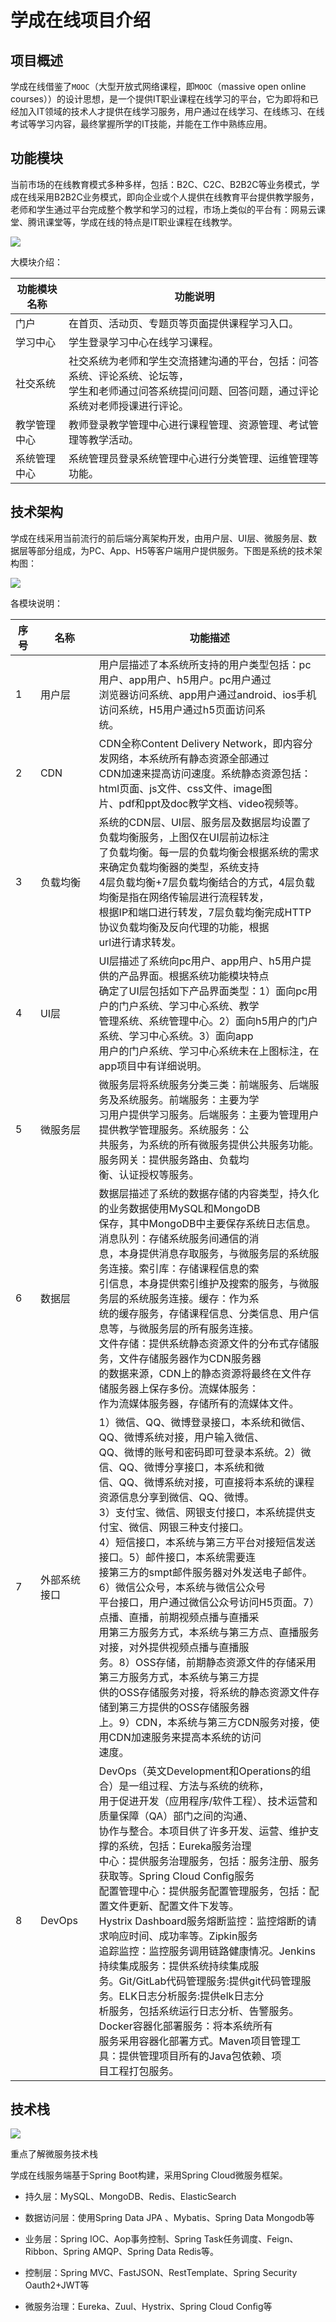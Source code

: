 # 学成在线项目介绍

## 项目概述

学成在线借鉴了`MOOC`（大型开放式网络课程，即`MOOC`（massive open online courses））的设计思想，是一个提供IT职业课程在线学习的平台，它为即将和已经加入IT领域的技术人才提供在线学习服务，用户通过在线学习、在线练习、在线考试等学习内容，最终掌握所学的IT技能，并能在工作中熟练应用。

## 功能模块

当前市场的在线教育模式多种多样，包括：B2C、C2C、B2B2C等业务模式，学成在线采用B2B2C业务模式，即向企业或个人提供在线教育平台提供教学服务，老师和学生通过平台完成整个教学和学习的过程，市场上类似的平台有：网易云课堂、腾讯课堂等，学成在线的特点是IT职业课程在线教学。

![](https://imxushuai-01.coding.net/p/pic/d/pic/git/raw/master/%E5%AD%A6%E6%88%90%E5%9C%A8%E7%BA%BF%E5%8A%9F%E8%83%BD%E6%A8%A1%E5%9D%97%E5%9B%BE.jpg)

大模块介绍：

| 功能模块名称 | 功能说明                                                     |
| ------------ | ------------------------------------------------------------ |
| 门户         | 在首页、活动页、专题页等页面提供课程学习入口。               |
| 学习中心     | 学生登录学习中心在线学习课程。                               |
| 社交系统     | 社交系统为老师和学生交流搭建沟通的平台，包括：问答系统、评论系统、论坛等，<br/>学生和老师通过问答系统提问问题、回答问题，通过评论系统对老师授课进行评论。 |
| 教学管理中心 | 教师登录教学管理中心进行课程管理、资源管理、考试管理等教学活动。 |
| 系统管理中心 | 系统管理员登录系统管理中心进行分类管理、运维管理等功能。     |

## 技术架构

学成在线采用当前流行的前后端分离架构开发，由用户层、UI层、微服务层、数据层等部分组成，为PC、App、H5等客户端用户提供服务。下图是系统的技术架构图：

![](https://imxushuai-01.coding.net/p/pic/d/pic/git/raw/master/%E5%AD%A6%E6%88%90%E5%9C%A8%E7%BA%BF%E6%8A%80%E6%9C%AF%E6%9E%B6%E6%9E%84%E5%9B%BE.jpg)

各模块说明：

| 序号 | 名称         | 功能描述                                                     |
| ---- | ------------ | ------------------------------------------------------------ |
| 1    | 用户层       | 用户层描述了本系统所支持的用户类型包括：pc用户、app用户、h5用户。pc用户通过<br/>浏览器访问系统、app用户通过android、ios手机访问系统，H5用户通过h5页面访问系<br/>统。 |
| 2    | CDN          | CDN全称Content Delivery Network，即内容分发网络，本系统所有静态资源全部通过<br/>CDN加速来提高访问速度。系统静态资源包括：html页面、js文件、css文件、image图<br/>片、pdf和ppt及doc教学文档、video视频等。 |
| 3    | 负载均衡     | 系统的CDN层、UI层、服务层及数据层均设置了负载均衡服务，上图仅在UI层前边标注<br/>了负载均衡。每一层的负载均衡会根据系统的需求来确定负载均衡器的类型，系统支持<br/>4层负载均衡+7层负载均衡结合的方式，4层负载均衡是指在网络传输层进行流程转发，<br/>根据IP和端口进行转发，7层负载均衡完成HTTP协议负载均衡及反向代理的功能，根据<br/>url进行请求转发。 |
| 4    | UI层         | UI层描述了系统向pc用户、app用户、h5用户提供的产品界面。根据系统功能模块特点<br/>确定了UI层包括如下产品界面类型：1）面向pc用户的门户系统、学习中心系统、教学<br/>管理系统、系统管理中心。2）面向h5用户的门户系统、学习中心系统。3）面向app<br/>用户的门户系统、学习中心系统未在上图标注，在app项目中有详细说明。 |
| 5    | 微服务层     | 微服务层将系统服务分类三类：前端服务、后端服务及系统服务。前端服务：主要为学<br/>习用户提供学习服务。后端服务：主要为管理用户提供教学管理服务。系统服务：公<br/>共服务，为系统的所有微服务提供公共服务功能。服务网关：提供服务路由、负载均<br/>衡、认证授权等服务。 |
| 6    | 数据层       | 数据层描述了系统的数据存储的内容类型，持久化的业务数据使用MySQL和MongoDB<br/>保存，其中MongoDB中主要保存系统日志信息。消息队列：存储系统服务间通信的消<br/>息，本身提供消息存取服务，与微服务层的系统服务连接。索引库：存储课程信息的索<br/>引信息，本身提供索引维护及搜索的服务，与微服务层的系统服务连接。缓存：作为系<br/>统的缓存服务，存储课程信息、分类信息、用户信息等，与微服务层的所有服务连接。<br/>文件存储：提供系统静态资源文件的分布式存储服务，文件存储服务器作为CDN服务器<br/>的数据来源，CDN上的静态资源将最终在文件存储服务器上保存多份。流媒体服务：<br/>作为流媒体服务器，存储所有的流媒体文件。 |
| 7    | 外部系统接口 | 1）微信、QQ、微博登录接口，本系统和微信、QQ、微博系统对接，用户输入微信、<br/>QQ、微博的账号和密码即可登录本系统。2）微信、QQ、微博分享接口，本系统和微<br/>信、QQ、微博系统对接，可直接将本系统的课程资源信息分享到微信、QQ、微博。<br/>3）支付宝、微信、网银支付接口，本系统提供支付宝、微信、网银三种支付接口。<br/>4）短信接口，本系统与第三方平台对接短信发送接口。5）邮件接口，本系统需要连<br/>接第三方的smpt邮件服务器对外发送电子邮件。6）微信公众号，本系统与微信公众号<br/>平台接口，用户通过微信公众号访问H5页面。7）点播、直播，前期视频点播与直播采<br/>用第三方服务方式，本系统与第三方点、直播服务对接，对外提供视频点播与直播服<br/>务。8）OSS存储，前期静态资源文件的存储采用第三方服务方式，本系统与第三方提<br/>供的OSS存储服务对接，将系统的静态资源文件存储到第三方提供的OSS存储服务器<br/>上。9）CDN，本系统与第三方CDN服务对接，使用CDN加速服务来提高本系统的访问<br/>速度。 |
| 8    | DevOps       | DevOps（英文Development和Operations的组合）是一组过程、方法与系统的统称，<br/>用于促进开发（应用程序/软件工程）、技术运营和质量保障（QA）部门之间的沟通、<br/>协作与整合。本项目供了许多开发、运营、维护支撑的系统，包括：Eureka服务治理<br/>中心：提供服务治理服务，包括：服务注册、服务获取等。Spring Cloud Conﬁg服务<br/>配置管理中心：提供服务配置管理服务，包括：配置文件更新、配置文件下发等。<br/>Hystrix Dashboard服务熔断监控：监控熔断的请求响应时间、成功率等。Zipkin服务<br/>追踪监控：监控服务调用链路健康情况。Jenkins持续集成服务：提供系统持续集成服<br/>务。Git/GitLab代码管理服务:提供git代码管理服务。ELK日志分析服务:提供elk日志分<br/>析服务，包括系统运行日志分析、告警服务。Docker容器化部署服务：将本系统所有<br/>服务采用容器化部署方式。Maven项目管理工具：提供管理项目所有的Java包依赖、项<br/>目工程打包服务。 |

## 技术栈

![](https://imxushuai-01.coding.net/p/pic/d/pic/git/raw/master/%E5%AD%A6%E6%88%90%E5%9C%A8%E7%BA%BF%E6%8A%80%E6%9C%AF%E6%A0%88.jpg)

重点了解微服务技术栈

学成在线服务端基于Spring Boot构建，采用Spring Cloud微服务框架。

- 持久层：MySQL、MongoDB、Redis、ElasticSearch

- 数据访问层：使用Spring Data JPA 、Mybatis、Spring Data Mongodb等

- 业务层：Spring IOC、Aop事务控制、Spring Task任务调度、Feign、Ribbon、Spring AMQP、Spring Data Redis等。

- 控制层：Spring MVC、FastJSON、RestTemplate、Spring Security Oauth2+JWT等

- 微服务治理：Eureka、Zuul、Hystrix、Spring Cloud Conﬁg等

